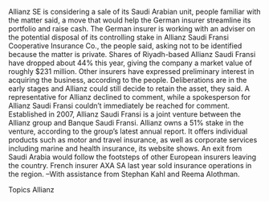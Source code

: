 Allianz SE is considering a sale of its Saudi Arabian unit, people familiar with the matter said, a move that would help the German insurer streamline its portfolio and raise cash.
The German insurer is working with an adviser on the potential disposal of its controlling stake in Allianz Saudi Fransi Cooperative Insurance Co., the people said, asking not to be identified because the matter is private.
Shares of Riyadh-based Allianz Saudi Fransi have dropped about 44% this year, giving the company a market value of roughly $231 million. Other insurers have expressed preliminary interest in acquiring the business, according to the people.
Deliberations are in the early stages and Allianz could still decide to retain the asset, they said. A representative for Allianz declined to comment, while a spokesperson for Allianz Saudi Fransi couldn’t immediately be reached for comment.
Established in 2007, Allianz Saudi Fransi is a joint venture between the Allianz group and Banque Saudi Fransi. Allianz owns a 51% stake in the venture, according to the group’s latest annual report. It offers individual products such as motor and travel insurance, as well as corporate services including marine and health insurance, its website shows.
An exit from Saudi Arabia would follow the footsteps of other European insurers leaving the country. French insurer AXA SA last year sold insurance operations in the region.
–With assistance from Stephan Kahl and Reema Alothman.

Topics
Allianz
